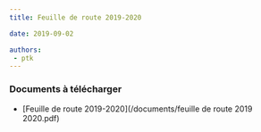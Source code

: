 ```yaml
---
title: Feuille de route 2019-2020

date: 2019-09-02

authors:
 - ptk
---
```


### Documents à télécharger

 - [Feuille de route 2019-2020](/documents/feuille de route 2019 2020.pdf)
